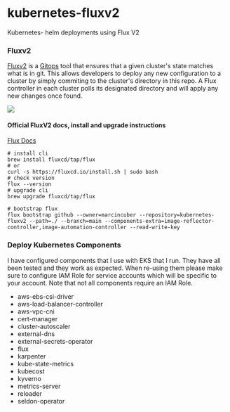 # kubernetes-fluxv2
Kubernetes- helm deployments using Flux V2

### Fluxv2
[Fluxv2]([https://github.com/fluxcd/flux](https://fluxcd.io/)) is a [Gitops](https://www.weave.works/technologies/gitops/) tool that ensures that a given cluster's state matches what is in git. This allows developers to deploy any new configuration to a cluster by simply commiting to the cluster's directory in this repo. A Flux controller in each cluster polls its designated directory and will apply any new changes once found.

 <img src="https://github.com/fluxcd/flux2/raw/main/docs/_files/gitops-toolkit.png">

#### Official FluxV2 docs, install and upgrade instructions

[Flux Docs](https://fluxcd.io/docs/)

```
# install cli
brew install fluxcd/tap/flux
# or
curl -s https://fluxcd.io/install.sh | sudo bash
# check version
flux --version
# upgrade cli
brew upgrade fluxcd/tap/flux
```

```
# bootstrap flux
flux bootstrap github --owner=marcincuber --repository=kubernetes-fluxv2 --path=./ --branch=main --components-extra=image-reflector-controller,image-automation-controller --read-write-key
```

### Deploy Kubernetes Components

I have configured components that I use with EKS that I run. They have all been tested and they work as expected. When re-using them please make sure to configure IAM Role for service accounts which will be specific to your account. Note that not all components require an IAM Role.

- aws-ebs-csi-driver
- aws-load-balancer-controller
- aws-vpc-cni
- cert-manager
- cluster-autoscaler
- external-dns
- external-secrets-operator
- flux
- karpenter
- kube-state-metrics
- kubecost
- kyverno
- metrics-server
- reloader
- seldon-operator